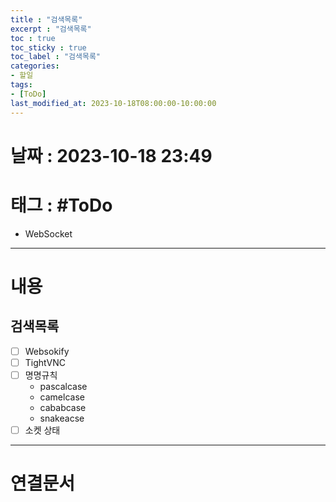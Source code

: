 ```yaml
---
title : "검색목록"
excerpt : "검색목록"
toc : true
toc_sticky : true
toc_label : "검색목록"
categories:
- 할일
tags:
- [ToDo]
last_modified_at: 2023-10-18T08:00:00-10:00:00
---
```


# 날짜 : 2023-10-18 23:49

# 태그 : #ToDo
- WebSocket

---

# 내용

## 검색목록
- [ ] Websokify
- [ ] TightVNC
- [ ] 명명규칙
	- pascalcase
	- camelcase
	- cababcase
	- snakeacse
 - [ ] 소켓 상태

---

# 연결문서
